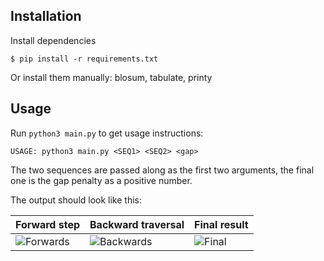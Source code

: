 ## Installation

Install dependencies

``` .sh-session
$ pip install -r requirements.txt
```

Or install them manually: blosum, tabulate, printy

## Usage

Run `python3 main.py` to get usage instructions:

```
USAGE: python3 main.py <SEQ1> <SEQ2> <gap>
```

The two sequences are passed along as the first two arguments, the final one is the gap penalty as a positive number.

The output should look like this:

| Forward step | Backward traversal | Final result |
| --- | --- | --- |
| ![Forwards](https://github.com/AndrewRadev/bioinformatics-experiments/assets/124255/02db6d06-cd05-4d1e-80b9-108b4cbd48c2) | ![Backwards](https://github.com/AndrewRadev/bioinformatics-experiments/assets/124255/ac0e4c9a-cf4e-45f0-8c03-4f7e4b5a916a) | ![Final](https://github.com/AndrewRadev/bioinformatics-experiments/assets/124255/a03e4e7d-4ff3-4ef5-bc41-0c22d01b09d9) |
